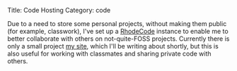 Title: Code Hosting
Category: code

Due to a need to store some personal projects, without making them public (for example, classwork), I've set up a [RhodeCode] instance to enable me to better collaborate with others on not-quite-FOSS projects. Currently there is only a small project [my site](http://code.msoucy.me), which I'll be writing about shortly, but this is also useful for working with classmates and sharing private code with others.

[RhodeCode]: https://rhodecode.com/
